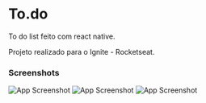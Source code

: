 
# To.do 

To do list feito com react native.

Projeto realizado para o Ignite - Rocketseat.


### Screenshots

![App Screenshot](screenshots/src1.png)
![App Screenshot](screenshots/src2.png)
![App Screenshot](screenshots/src3.png)
